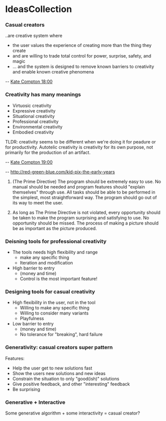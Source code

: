 # IdeasCollection

### Casual creators
..are creative system where
- the user values the experience of creating more than the thing they create
- and are willing to trade total control for power, surprise, safety, and magic
- ... and the system is designed to remove known barriers to creativity and enable known creative phenomena

-- [Kate Compton 18:00](https://northwestern.hosted.panopto.com/Panopto/Pages/Embed.aspx?id=fd3cad5d-61ac-40af-9fe6-aabd014cc841)

### Creativity has many meanings
- Virtuosic creativity
- Expressive creativity
- Situational creativity
- Professional creativity
- Environmental creativity
- Embodied creativity

TLDR: creativity seems to be different when we're doing it for peadure or for productivity.
Autotelic creativity is creativity for its own purpose, not primarily for the production of an artifact.

-- [Kate Compton 19:00](https://northwestern.hosted.panopto.com/Panopto/Pages/Embed.aspx?id=fd3cad5d-61ac-40af-9fe6-aabd014cc841)

-- http://red-green-blue.com/kid-pix-the-early-years
1. (The Prime Directive) The program should be extremely easy to use. No manual should be needed and program features should "explain themselves" through use. All tasks should be able to be performed in the simplest, most straightforward way. The program should go out of its way to meet the user.

2. As long as The Prime Directive is not violated, every opportunity should be taken to make the program surprising and satisfying to use. No opportunity should be missed. The process of making a picture should be as important as the picture produced.

### Deisning tools for professional creativity
- The tools needs high flexibility and range
  - make any specific thing
  - Iteration and modification
- High barrier to entry
  - (money and time)
  - Control is the most important feature!
  
### Designing tools for casual creativity
- High flexibility in the user, not in the tool
  - Willing to make any specific thing
  - Willing to consider many variants
  - Playfulness
- Low barrier to entry
  - (money and time)
  - No tolerance for "breaking", hard failure
  
### Generativity: casual creators super pattern
Features:
- Help the user get to new solutions fast
- Show the users new solutions and new ideas
- Constrain the situation to only "good(ish)" solutions
- Give positive feedback, and other "interesting" feedback
- Be surprising

### Generative + Interactive
Some generative algorithm + some interactivity = casual creator?
